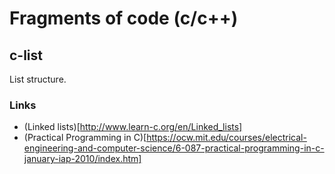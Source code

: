 # Fragments of code (c/c++)

## c-list
List structure.
### Links
* (Linked lists)[http://www.learn-c.org/en/Linked_lists]
* (Practical Programming in C)[https://ocw.mit.edu/courses/electrical-engineering-and-computer-science/6-087-practical-programming-in-c-january-iap-2010/index.htm]
